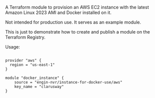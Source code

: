 A Terraform module to provision an AWS EC2 instance with the latest Amazon Linux 2023 AMI and Docker installed on it.

Not intended for production use. It serves as an example module.

This is just to demonstrate how to create and publish a module on the Terraform Registry.

Usage:

```hcl

provider "aws" {
  region = "us-east-1"
}

module "docker_instance" {
    source = "engin-nvr/instance-for-docker-use/aws"
    key_name = "clarusway"
}
```
